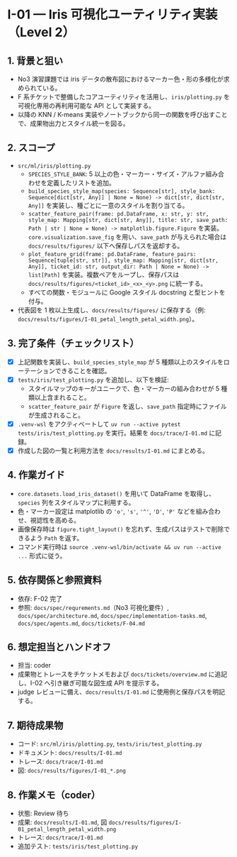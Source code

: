 # I-01 — Iris 可視化ユーティリティ実装（Level 2）

## 1. 背景と狙い
- No3 演習課題では iris データの散布図におけるマーカー色・形の多様化が求められている。
- F 系チケットで整備したコアユーティリティを活用し、`iris/plotting.py` を可視化専用の再利用可能な API として実装する。
- 以降の KNN / K-means 実装やノートブックから同一の関数を呼び出すことで、成果物出力とスタイル統一を図る。

## 2. スコープ
- `src/ml/iris/plotting.py`
  - `SPECIES_STYLE_BANK`: 5 以上の色・マーカー・サイズ・アルファ組み合わせを定義したリストを追加。
  - `build_species_style_map(species: Sequence[str], style_bank: Sequence[dict[str, Any]] | None = None) -> dict[str, dict[str, Any]]` を実装し、種ごとに一意のスタイルを割り当てる。
  - `scatter_feature_pair(frame: pd.DataFrame, x: str, y: str, style_map: Mapping[str, dict[str, Any]], title: str, save_path: Path | str | None = None) -> matplotlib.figure.Figure` を実装。`core.visualization.save_fig` を用い、`save_path` が与えられた場合は `docs/results/figures/` 以下へ保存しパスを返却する。
  - `plot_feature_grid(frame: pd.DataFrame, feature_pairs: Sequence[tuple[str, str]], style_map: Mapping[str, dict[str, Any]], ticket_id: str, output_dir: Path | None = None) -> list[Path]` を実装。複数ペアをループし、保存パスは `docs/results/figures/<ticket_id>_<x>_<y>.png` に統一する。
  - すべての関数・モジュールに Google スタイル docstring と型ヒントを付与。
- 代表図を 1 枚以上生成し、`docs/results/figures/` に保存する（例: `docs/results/figures/I-01_petal_length_petal_width.png`）。

## 3. 完了条件（チェックリスト）
- [x] 上記関数を実装し、`build_species_style_map` が 5 種類以上のスタイルをローテーションできることを確認。
- [x] `tests/iris/test_plotting.py` を追加し、以下を検証:
  - スタイルマップのキーがユニークで、色・マーカーの組み合わせが 5 種類以上含まれること。
  - `scatter_feature_pair` が `Figure` を返し、`save_path` 指定時にファイルが生成されること。
- [x] `.venv-wsl` をアクティベートして `uv run --active pytest tests/iris/test_plotting.py` を実行。結果を `docs/trace/I-01.md` に記録。
- [x] 作成した図の一覧と利用方法を `docs/results/I-01.md` にまとめる。

## 4. 作業ガイド
- `core.datasets.load_iris_dataset()` を用いて DataFrame を取得し、`species` 列をスタイルマップに利用する。
- 色・マーカー設定は matplotlib の `'o'`, `'s'`, `'^'`, `'D'`, `'P'` などを組み合わせ、視認性を高める。
- 画像保存時は `figure.tight_layout()` を忘れず、生成パスはテストで削除できるよう `Path` を返す。
- コマンド実行時は `source .venv-wsl/bin/activate && uv run --active ...` 形式に従う。

## 5. 依存関係と参照資料
- 依存: F-02 完了
- 参照: `docs/spec/requrements.md`（No3 可視化要件）, `docs/spec/architecture.md`, `docs/spec/implementation-tasks.md`, `docs/spec/agents.md`, `docs/tickets/F-04.md`

## 6. 想定担当とハンドオフ
- 担当: coder
- 成果物とトレースをチケットメモおよび `docs/tickets/overview.md` に追記し、I-02 へ引き継ぎ可能な図生成 API を提示する。
- judge レビューに備え、`docs/results/I-01.md` に使用例と保存パスを明記する。

## 7. 期待成果物
- コード: `src/ml/iris/plotting.py`, `tests/iris/test_plotting.py`
- ドキュメント: `docs/results/I-01.md`
- トレース: `docs/trace/I-01.md`
- 図: `docs/results/figures/I-01_*.png`

## 8. 作業メモ（coder）
- 状態: Review 待ち
- 成果: `docs/results/I-01.md`, 図 `docs/results/figures/I-01_petal_length_petal_width.png`
- トレース: `docs/trace/I-01.md`
- 追加テスト: `tests/iris/test_plotting.py`
